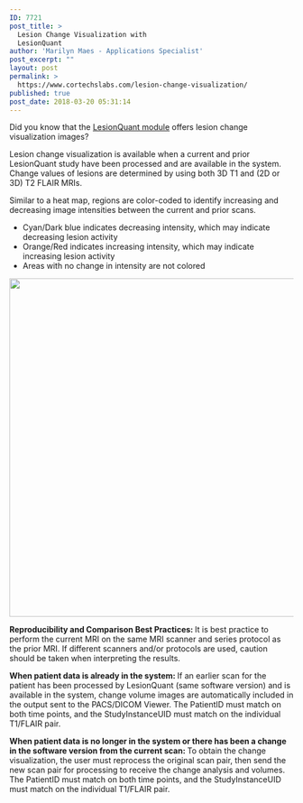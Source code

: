 ```yaml
---
ID: 7721
post_title: >
  Lesion Change Visualization with
  LesionQuant
author: 'Marilyn Maes - Applications Specialist'
post_excerpt: ""
layout: post
permalink: >
  https://www.cortechslabs.com/lesion-change-visualization/
published: true
post_date: 2018-03-20 05:31:14
---
```

Did you know that the <a href="http://www.cortechslabs.com/lesionquant">LesionQuant module</a> offers lesion change visualization images?

Lesion change visualization is available when a current and prior LesionQuant study have been processed and are available in the system. Change values of lesions are determined by using both 3D T1 and (2D or 3D) T2 FLAIR MRIs.

Similar to a heat map, regions are color-coded to identify increasing and decreasing image intensities between the current and prior scans.
<ul>
 	<li>Cyan/Dark blue indicates decreasing intensity, which may indicate decreasing lesion activity</li>
 	<li>Orange/Red indicates increasing intensity, which may indicate increasing lesion activity</li>
 	<li>Areas with no change in intensity are not colored</li>
</ul>
<img class="alignnone size-full wp-image-7723" src="https://www.cortechslabs.com/wp-content/uploads/2018/03/Intensity-changes.png" alt="" width="1723" height="600" />

<strong>Reproducibility and Comparison Best Practices:
</strong>It is best practice to perform the current MRI on the same MRI scanner and series protocol as the prior MRI. If different scanners and/or protocols are used, caution should be taken when interpreting the results.

<strong>When patient data is already in the system:
</strong>If an earlier scan for the patient has been processed by LesionQuant (same software version) and is available in the system, change volume images are automatically included in the output sent to the PACS/DICOM Viewer. The PatientID must match on both time points, and the StudyInstanceUID must match on the individual T1/FLAIR pair.

<strong>When patient data is no longer in the system or there has been a change in the software version from the current scan:
</strong>To obtain the change visualization, the user must reprocess the original scan pair, then send the new scan pair for processing to receive the change analysis and volumes. The PatientID must match on both time points, and the StudyInstanceUID must match on the individual T1/FLAIR pair.